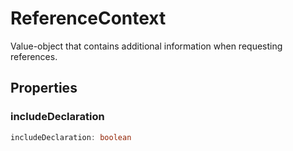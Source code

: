 # ReferenceContext

Value-object that contains additional information when requesting references.

## Properties

### includeDeclaration

```typescript
includeDeclaration: boolean
```

